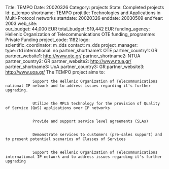 Title: TEMPO 
Date:  20020326 
Category: projects 
State: Completed projects
Id: p_tempo 
shortname: TEMPO 
projtitle: Technologies and Applications in Multi-Protocol networks 
startdate: 20020326 
enddate: 20030509 
endYear: 2003 
web_site:  
our_budget: 44,000 EUR
total_budget: 519,442 EUR 
funding_agency: Hellenic Organization of Telecommunications OTE 
funding_programme: Private Funding 
project_code: 1182 
logo:   
scientific_coordinator: m_dds 
contact: m_dds 
project_manager:  
type: rtd 
international: no
partner_shortname1: OTE 
partner_country1: GR 
partner_website1: http://www.ote.gr/
partner_shortname2: NTUA 
partner_country2: GR 
partner_website2: http://www.ntua.gr/
partner_shortname3: UoA 
partner_country3: GR 
partner_website3: http://www.uoa.gr/
		The TEMPO project aims to:
		
			
				Support the Hellenic Organization of Telecommunications national IP network and to address issues regarding it's further upgrading.
			
			
				Utilize the MPLS technology for the provision of Quality of Service (QoS) applications over IP networks
			
			
				Provide and support service level agreements (SLAs)
			
			
				Demonstrate services to customers (pre-sales support) and to present potential scenarios of Classes of Services
			
			
				Support the Hellenic Organization of Telecommunications international IP network and to address issues regarding it's further upgrading
			
		
	
